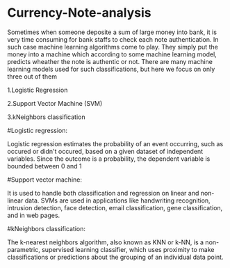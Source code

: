 # Currency-Note-analysis
Sometimes when someone deposite a sum of large money into bank, it is very time consuming for bank staffs to check each note authentication. In such case machine learning algorithms come to play. They simply put the money into a machine which according to some machine learning model, predicts wheather the note is authentic or not. There are many machine learning models used for such classifications, but here we focus on only three out of them

1.Logistic Regression

2.Support Vector Machine (SVM)

3.kNeighbors classification

#Logistic regression:

Logistic regression estimates the probability of an event occurring, such as occured or didn't occured, based on a given dataset of independent variables. Since the outcome is a probability, the dependent variable is bounded between 0 and 1

#Support vector machine:

It is used to handle both classification and regression on linear and non-linear data. SVMs are used in applications like handwriting recognition, intrusion detection, face detection, email classification, gene classification, and in web pages.


#kNeighbors classification:

The k-nearest neighbors algorithm, also known as KNN or k-NN, is a non-parametric, supervised learning classifier, which uses proximity to make classifications or predictions about the grouping of an individual data point.
